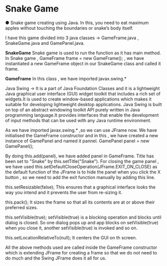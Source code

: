 # Snake Game
●	Snake game creating using Java. 
In this, you need to eat maximum apples without touching the boundaries or snake’s body itself.

I have this game divided into 3 java classes -> GameFrame.java , SnakeGame.java and GamePanel.java.

**SnakeGame**
Snake game is used to run the function as it has main method.
In Snake game , GameFrame frame = new GameFrame(); , we have instantiated a new GameFrame object in our SnakeGame class and called it frame.

**GameFrame**
In this class , we have imported javax.swing.* 

Java Swing -> It is a part of Java Foundation Classes and it is a lightweight Java graphical user interface (GUI) widget toolkit that includes a rich set of widgets.It is used to create window-based applications which makes it suitable for developing lightweight desktop applications. Java Swing is built on top of an abstract windowing toolkit API purely written in Java programming language.It provides interfaces that enable the development of input methods that can be used with any Java runtime environment. 

As we have imported javax.swing.* ,so we can use JFrame now. We have initialised the GameFrame constructor and in this , we have created a new instance of GamePanel and named it pannel.
GamePanel panel = new GamePanel();

By doing this.add(panel), we have added panel in GameFrame. Title has been set to "Snake" by this.setTitle("Snake"). For closing the game panel , we have used  this.setDefaultCloseOperation(JFrame.EXIT_ON_CLOSE) as the default function of the JFrame is to hide the panel when you click the X button , so we need to add the exit function manually by adding this line.

this.setResizable(false); This ensures that a graphical interface looks the way you intend and it prevents the user from re-sizing it.

this.pack(); It sizes the frame so that all its contents are at or above their preferred sizes.

this.setVisible(true);
setVisible(true) is a blocking operation and blocks until dialog is closed. So one dialog pops up and app blocks on setVisible(true) when you close it, another setVisible(true) is invoked and so on.

this.setLocationRelativeTo(null); It centers the GUI on th screen.

All the above methods used are called inside the GameFrame constructor which is extending JFrame for creating a frame so that we do not need to do much and the Swing JFrame does it all for us.
